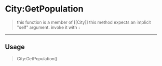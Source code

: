 # City:GetPopulation
> this function is a member of [[City]]
> this method expects an implicit "self" argument. invoke it with `:`
-----
## Usage
> City:GetPopulation()

